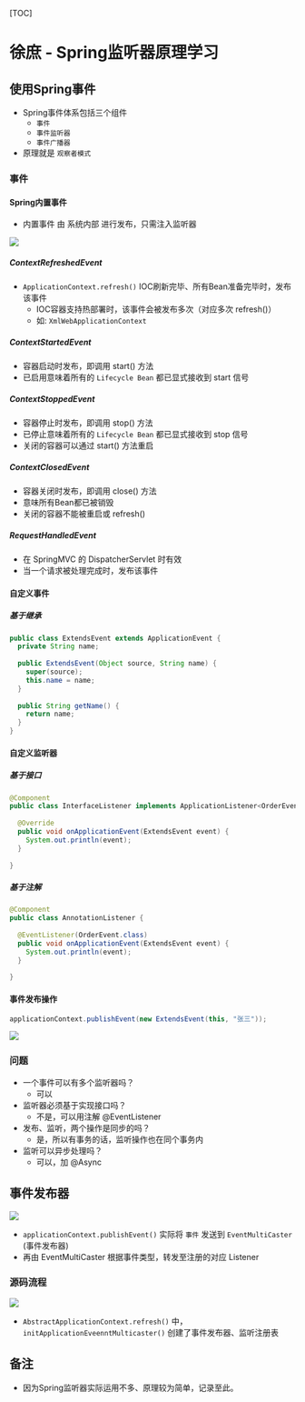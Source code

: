 [TOC]

# 徐庶 - Spring监听器原理学习

## 使用Spring事件

- Spring事件体系包括三个组件
  - `事件`
  - `事件监听器`
  - `事件广播器`
- 原理就是 `观察者模式`

### 事件

#### Spring内置事件

- 内置事件 由 系统内部 进行发布，只需注入监听器

![](https://note.youdao.com/yws/public/resource/42d15ea5ab2072b4a354441ce9080eb9/xmlnote/39FCB85E7FCE4C3FB0E542D4A8751C12/7078)

##### ContextRefreshedEvent

- `ApplicationContext.refresh()` IOC刷新完毕、所有Bean准备完毕时，发布该事件
  - IOC容器支持热部署时，该事件会被发布多次（对应多次 refresh()）
  - 如: `XmlWebApplicationContext`

##### ContextStartedEvent

- 容器启动时发布，即调用 start() 方法
- 已启用意味着所有的 `Lifecycle Bean` 都已显式接收到 start 信号

##### ContextStoppedEvent

- 容器停止时发布，即调用 stop() 方法
- 已停止意味着所有的 `Lifecycle Bean` 都已显式接收到 stop 信号
- 关闭的容器可以通过 start() 方法重启

##### ContextClosedEvent

- 容器关闭时发布，即调用 close() 方法
- 意味所有Bean都已被销毁
- 关闭的容器不能被重启或 refresh()

##### RequestHandledEvent

- 在 SpringMVC 的 DispatcherServlet 时有效
- 当一个请求被处理完成时，发布该事件

#### 自定义事件

##### 基于继承

```java
public class ExtendsEvent extends ApplicationEvent {
  private String name;
  
  public ExtendsEvent(Object source, String name) {
    super(source);
    this.name = name;
  }
  
  public String getName() {
    return name;
  }
}
```

#### 自定义监听器

##### 基于接口

```java
@Component
public class InterfaceListener implements ApplicationListener<OrderEvent> {
  
  @Override
  public void onApplicationEvent(ExtendsEvent event) {
    System.out.println(event);
  }
  
}
```

##### 基于注解

```java
@Component
public class AnnotationListener {
  
  @EventListener(OrderEvent.class)
  public void onApplicationEvent(ExtendsEvent event) {
    System.out.println(event);
  }
  
}
```

#### 事件发布操作

```java
applicationContext.publishEvent(new ExtendsEvent(this, "张三"));
```

![](https://note.youdao.com/yws/public/resource/42d15ea5ab2072b4a354441ce9080eb9/xmlnote/E3E9ABECD8EF4425B9F8ED5D9F877BE9/7108)

### 问题

- 一个事件可以有多个监听器吗？
  - 可以
- 监听器必须基于实现接口吗？
  - 不是，可以用注解 @EventListener
- 发布、监听，两个操作是同步的吗？
  - 是，所以有事务的话，监听操作也在同个事务内
- 监听可以异步处理吗？
  - 可以，加 @Async

## 事件发布器

![](https://note.youdao.com/yws/public/resource/42d15ea5ab2072b4a354441ce9080eb9/xmlnote/D6A3C89D36414981BC1B5C9B70FBC026/5791)

- `applicationContext.publishEvent()` 实际将 `事件` 发送到 `EventMultiCaster` (事件发布器)
- 再由 EventMultiCaster 根据事件类型，转发至注册的对应 Listener

### 源码流程

![](https://note.youdao.com/yws/public/resource/42d15ea5ab2072b4a354441ce9080eb9/xmlnote/38AAA0A1D11F42ED9051151F03F713EB/7154)

- `AbstractApplicationContext.refresh()` 中，`initApplicationEveenntMulticaster()` 创建了事件发布器、监听注册表

## 备注

- 因为Spring监听器实际运用不多、原理较为简单，记录至此。
